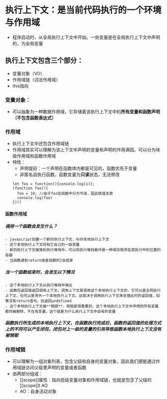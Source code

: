 # 执行上下文：是当前代码执行的一个环境与作用域
  - 程序启动时，从全局执行上下文中开始。一些变量是在全局执行上下文中声明的，为全局变量

## 执行上下文包含三个部分：
  - 变量对象（VO）
  - 作用域链（词法作用域）
  - this指向

### 变量对象：
  - 可以抽象为一种数据作用域，它存储着该执行上下文中的**所有变量和函数声明（不包含函数表达式）**

### 作用域
  - 执行上下文中还包含作用域链
  - 作用域其实可以理解为该上下文中声明的变量和声明的作用满园。可以分为块级作用域和函数作用域
  - 特性：
    - 声明提前：一个声明在函数体内都是可见的，函数优先于变量
    - 非匿名自执行函数，函数变量为**只读**状态，无法修改
    ```
    let foo = function(){console.log(1)};
    (function foo(){
      foo = 10; //由于foo在函数中只为可读，因此赋值无效
      console.log(foo)
    })()
    ```

#### 函数作用域
  ##### 调用一个函数会发生什么？
    - javascript创建一个新的执行上下文，叫作本地执行上下文
    - 这个本地执行上下文将有它自己的一级变量
    - 新的执行上下文被推到执行堆栈中。可以将执行堆栈看作是一种保存程序在其执行中的位置的容器
    - 当函数遇到return或者函数的}会结束
  ##### 当一个函数结束时，会发生以下情况
    - 这个本地执行上下文从执行堆栈中弹出
    - 函数将返回值返回调用上下文。调用上下文是调用这个本地执行上下文的，它可以是全局执行上下文，也可以是另外一个本地执行上下文。这取决于调用执行上下文来处理此时的返回值，如果没有return语句，则返回undefined
    - 这个本地执行上下文被**销毁**，销毁是很重要的，这个本地执行上下文中声明的所有变量都将被删除，不在有变量，这个就是为什么执行上下文中自有的变量
  
  ##### 函数执行所生成的本地执行上下文，在函数执行完成后，函数的返回值的处理方式上的不同可以产生闭包，闭包对上一级的变量的引用导致函数本地执行上下文没有被销毁




### 作用域链
  - 可以理解为一组对象列表，包含父级和自身的变量对象，因此我们便能通过作用域链访问父级里声明的变量或者函数
  - 由两部分组成：
    - [[scope]]属性：指向低级变量对象和作用域链，也就是包含了父级的[[scope]]t AO
    - AO：自身活动对象